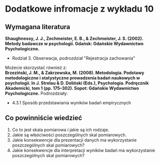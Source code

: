 # Dodatkowe infromacje z wykładu 10

## Wymagana literatura 

**Shaughnessy, J. J., Zechmeister, E. B., & Zechmeister, J. S. (2002). Metody badawcze w psychologii. Gdańsk: Gdańskie Wydawnictwo Psychologiczne.**  

- Rodział 3. Obserwacja, podrozdział "Rejestracja zachowania"

Możecie skorzystać również z:  
**Brzeziński, J. M., & Zakrzewska, M. (2008). Metodologia. Podstawy metodologiczne i statystyczne prowadzenia badań naukowych w psychologii. In J. Strelau & D. Doliński (Eds.), Psychologia. Podręcznik Akademicki, tom 1 (pp. 175–302). Sopot: Gdańskie Wydawnictwo Psychologiczne.**
Podrozdziały:

- 4.3.1 Sposób przedstawiania wyników badań empirycznych

## Co powinniście wiedzieć

1. Co to jest skala pomiarowa i jakie są ich rodzaje.
2. Jakie są właściwości poszczególnych skal pomiarowych.
2. Jakie konsekwencje dla prezentacji danych ma wykorzystanie poszczególnych skal pomiarowych?
3. Jakie konsekwencje dla interpretacji wyników badań ma wykorzystanie poszczególnych skal pomiarowych? 



